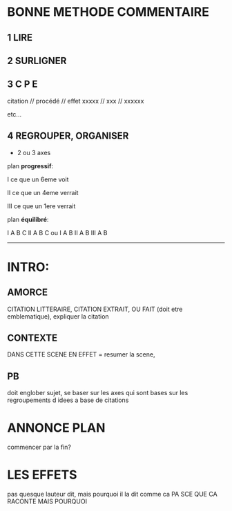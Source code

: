# BONNE METHODE COMMENTAIRE

## 1 LIRE

## 2 SURLIGNER

## 3 C P E
citation // procédé // effet
xxxxx    // xxx     // xxxxxx

etc...

## 4 REGROUPER, ORGANISER 
 - 2 ou 3 axes

plan **progressif**: 

 I ce que un 6eme voit

 II ce que un 4eme verrait

 III ce que un 1ere verrait

plan **équilibré**:
 
 I A B C
 II A B C
 ou
 I A B
 II A B
 III A B

 ---------------------------------
# INTRO:
## AMORCE
CITATION LITTERAIRE, CITATION EXTRAIT, OU FAIT (doit etre emblematique), expliquer la citation
## CONTEXTE
DANS CETTE SCENE EN EFFET = resumer la scene, 
## PB
doit englober sujet, se baser sur les axes qui sont bases sur les regroupements d idees a base de citations
# ANNONCE PLAN
commencer par la fin?



# LES EFFETS
pas quesque lauteur dit, mais pourquoi il la dit comme ca
PA SCE QUE CA RACONTE MAIS POURQUOI

 




















































































































































